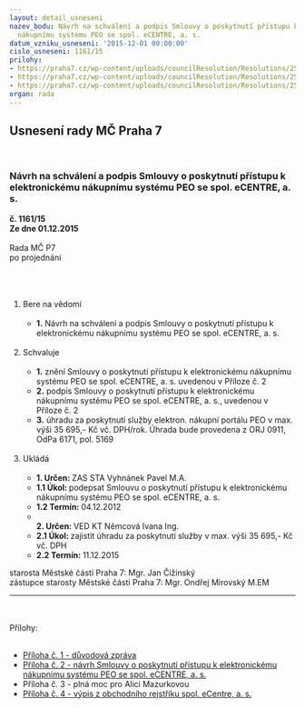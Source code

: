 ```yaml
---
layout: detail_usneseni
nazev_bodu: Návrh na schválení a podpis Smlouvy o poskytnutí přístupu k elektronickému
  nákupnímu systému PEO se spol. eCENTRE, a. s.
datum_vzniku_usneseni: '2015-12-01 00:00:00'
cislo_usneseni: 1161/15
prilohy:
- https://praha7.cz/wp-content/uploads/councilResolution/Resolutions/25688/77-15-p%c5%99%c3%adloha_%c4%8d1-_dz-peo.doc
- https://praha7.cz/wp-content/uploads/councilResolution/Resolutions/25688/77-15-p%c5%99.2-ec_peo_smlouva_o_registraci_praha7_v1(1).docx
- https://praha7.cz/wp-content/uploads/councilResolution/Resolutions/25688/77-15-v%c3%bdpis-ecentre.pdf
organ: rada
---
```

<div id="ucUsn_pList" class="usn">
	<span><h2>Usnesení rady MČ Praha 7 </h2>
<br></span><div class="standBody">
<span><h3>Návrh na schválení a podpis Smlouvy o poskytnutí přístupu k elektronickému nákupnímu systému PEO se spol. eCENTRE, a. s.</h3></span><div class="center">
		<strong>č. 1161/15</strong><br>
	</div>
<div class="center">
		<strong>Ze dne 01.12.2015</strong><br><br>
	</div>Rada MČ P7<br>po projednání<br><br><br><ol>
<br><li>Bere na vědomí<br><ul>
<br><li>
<strong>1.</strong> Návrh na schválení a podpis Smlouvy o poskytnutí přístupu k elektronickému nákupnímu systému PEO se spol. eCENTRE, a. s. </li>
</ul>
<br>
</li>
<li>Schvaluje<br><ul>
<br><li>
<strong>1.</strong> znění Smlouvy o poskytnutí přístupu k elektronickému nákupnímu systému PEO se spol. eCENTRE, a. s. uvedenou v Příloze č. 2<br>
</li>
<li>
<strong>2.</strong> podpis Smlouvy o poskytnutí přístupu k elektronickému nákupnímu systému PEO se spol. eCENTRE, a. s., uvedenou v Příloze č. 2<br>
</li>
<li>
<strong>3.</strong> úhradu za poskytnutí služby elektron. nákupní portálu PEO v max. výši 35 695,- Kč vč. DPH/rok. Úhrada bude provedena z ORJ 0911, OdPa 6171, pol. 5169 </li>
</ul>
<br>
</li>
<li>Ukládá<br><ul>
<br><li>
<strong>1. Určen: </strong>ZAS STA Vyhnánek Pavel M.A.<br>
</li>
<li>
<strong>1.1 Úkol: </strong>podepsat Smlouvu o poskytnutí přístupu k elektronickému nákupnímu systému PEO se spol. eCENTRE, a. s.<br>
</li>
<li>
<strong>1.2 Termín: </strong>04.12.2012<br>
</li>
<li>
<strong><br>2. Určen: </strong>VED KT Němcová Ivana Ing.<br>
</li>
<li>
<strong>2.1 Úkol: </strong>zajistit úhradu za poskytnutí služby v max. výši 35 695,- Kč vč. DPH<br>
</li>
<li>
<strong>2.2 Termín: </strong>11.12.2015</li>
</ul>
</li>
</ol>starosta Městské části Praha 7: Mgr. Jan Čižinský<br>zástupce starosty Městské části Praha 7: Mgr. Ondřej Mirovský M.EM <br><hr>
<br><br>Přílohy: <br><ul>
<br><li>
<a href="/zdroj.aspx?typ=4&amp;id=68639&amp;sh=-1432529739" target="_blank" title="Odkaz na soubor - 20,5 kB - nové okno">Příloha č. 1 - důvodová zpráva</a> <br>
</li>
<li>
<a href="/zdroj.aspx?typ=4&amp;id=68640&amp;sh=-1953665099" target="_blank" title="Odkaz na soubor - 84,1 kB - nové okno">Příloha č. 2 - návrh Smlouvy o poskytnutí přístupu k elektronickému nákupnímu systému PEO se spol. eCENTRE, a. s.</a> <br>
</li>
<li>Příloha č. 3 - plná moc pro Alici Mazurkovou <br>
</li>
<li>
<a href="/zdroj.aspx?typ=4&amp;id=68642&amp;sh=-1953736715" target="_blank" title="Odkaz na soubor - 57,4 kB - nové okno">Příloha č. 4 - výpis z obchodního rejstříku spol. eCentre, a. s.</a> </li>
</ul>
</div>
</div>